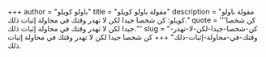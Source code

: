 +++
author = "باولو كويلو"
title = "مقولة باولو كويلو"
description = "مقولة باولو كويلو: كن شخصا جيدا لكن لا تهدر وقتك في محاولة إثبات ذلك."
quote = '''كن شخصا جيدا لكن لا تهدر وقتك في محاولة إثبات ذلك.''' 
slug = "كن-شخصا-جيدا-لكن-لا-تهدر-وقتك-في-محاولة-إثبات-ذلك"
+++
كن شخصا جيدا لكن لا تهدر وقتك في محاولة إثبات ذلك.
